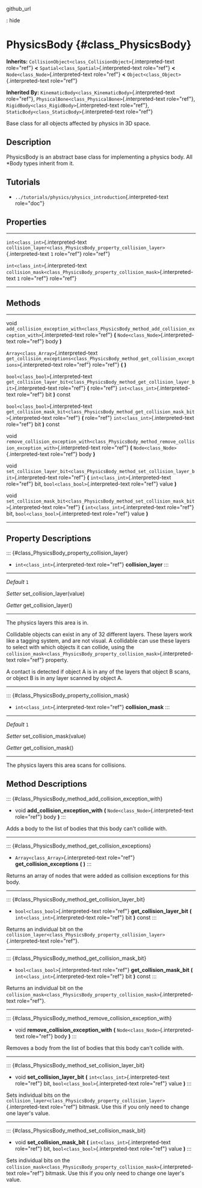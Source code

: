 github\_url

:   hide

PhysicsBody {#class_PhysicsBody}
===========

**Inherits:** `CollisionObject<class_CollisionObject>`{.interpreted-text
role="ref"} **\<** `Spatial<class_Spatial>`{.interpreted-text
role="ref"} **\<** `Node<class_Node>`{.interpreted-text role="ref"}
**\<** `Object<class_Object>`{.interpreted-text role="ref"}

**Inherited By:** `KinematicBody<class_KinematicBody>`{.interpreted-text
role="ref"}, `PhysicalBone<class_PhysicalBone>`{.interpreted-text
role="ref"}, `RigidBody<class_RigidBody>`{.interpreted-text role="ref"},
`StaticBody<class_StaticBody>`{.interpreted-text role="ref"}

Base class for all objects affected by physics in 3D space.

Description
-----------

PhysicsBody is an abstract base class for implementing a physics body.
All \*Body types inherit from it.

Tutorials
---------

-   `../tutorials/physics/physics_introduction`{.interpreted-text
    role="doc"}

Properties
----------

  ------------------------------------ --------------------------------------------------------------------------------- -----
  `int<class_int>`{.interpreted-text   `collision_layer<class_PhysicsBody_property_collision_layer>`{.interpreted-text   `1`
  role="ref"}                          role="ref"}                                                                       

  `int<class_int>`{.interpreted-text   `collision_mask<class_PhysicsBody_property_collision_mask>`{.interpreted-text     `1`
  role="ref"}                          role="ref"}                                                                       
  ------------------------------------ --------------------------------------------------------------------------------- -----

Methods
-------

  ---------------------------------------- ---------------------------------------------------------------------------------------------------------------
  void                                     `add_collision_exception_with<class_PhysicsBody_method_add_collision_exception_with>`{.interpreted-text
                                           role="ref"} **(** `Node<class_Node>`{.interpreted-text role="ref"} body **)**

  `Array<class_Array>`{.interpreted-text   `get_collision_exceptions<class_PhysicsBody_method_get_collision_exceptions>`{.interpreted-text role="ref"}
  role="ref"}                              **(** **)**

  `bool<class_bool>`{.interpreted-text     `get_collision_layer_bit<class_PhysicsBody_method_get_collision_layer_bit>`{.interpreted-text role="ref"} **(**
  role="ref"}                              `int<class_int>`{.interpreted-text role="ref"} bit **)** const

  `bool<class_bool>`{.interpreted-text     `get_collision_mask_bit<class_PhysicsBody_method_get_collision_mask_bit>`{.interpreted-text role="ref"} **(**
  role="ref"}                              `int<class_int>`{.interpreted-text role="ref"} bit **)** const

  void                                     `remove_collision_exception_with<class_PhysicsBody_method_remove_collision_exception_with>`{.interpreted-text
                                           role="ref"} **(** `Node<class_Node>`{.interpreted-text role="ref"} body **)**

  void                                     `set_collision_layer_bit<class_PhysicsBody_method_set_collision_layer_bit>`{.interpreted-text role="ref"} **(**
                                           `int<class_int>`{.interpreted-text role="ref"} bit, `bool<class_bool>`{.interpreted-text role="ref"} value
                                           **)**

  void                                     `set_collision_mask_bit<class_PhysicsBody_method_set_collision_mask_bit>`{.interpreted-text role="ref"} **(**
                                           `int<class_int>`{.interpreted-text role="ref"} bit, `bool<class_bool>`{.interpreted-text role="ref"} value
                                           **)**
  ---------------------------------------- ---------------------------------------------------------------------------------------------------------------

Property Descriptions
---------------------

::: {#class_PhysicsBody_property_collision_layer}
-   `int<class_int>`{.interpreted-text role="ref"} **collision\_layer**
:::

  ----------- ------------------------------
  *Default*   `1`

  *Setter*    set\_collision\_layer(value)

  *Getter*    get\_collision\_layer()
  ----------- ------------------------------

The physics layers this area is in.

Collidable objects can exist in any of 32 different layers. These layers
work like a tagging system, and are not visual. A collidable can use
these layers to select with which objects it can collide, using the
`collision_mask<class_PhysicsBody_property_collision_mask>`{.interpreted-text
role="ref"} property.

A contact is detected if object A is in any of the layers that object B
scans, or object B is in any layer scanned by object A.

------------------------------------------------------------------------

::: {#class_PhysicsBody_property_collision_mask}
-   `int<class_int>`{.interpreted-text role="ref"} **collision\_mask**
:::

  ----------- -----------------------------
  *Default*   `1`

  *Setter*    set\_collision\_mask(value)

  *Getter*    get\_collision\_mask()
  ----------- -----------------------------

The physics layers this area scans for collisions.

Method Descriptions
-------------------

::: {#class_PhysicsBody_method_add_collision_exception_with}
-   void **add\_collision\_exception\_with** **(**
    `Node<class_Node>`{.interpreted-text role="ref"} body **)**
:::

Adds a body to the list of bodies that this body can\'t collide with.

------------------------------------------------------------------------

::: {#class_PhysicsBody_method_get_collision_exceptions}
-   `Array<class_Array>`{.interpreted-text role="ref"}
    **get\_collision\_exceptions** **(** **)**
:::

Returns an array of nodes that were added as collision exceptions for
this body.

------------------------------------------------------------------------

::: {#class_PhysicsBody_method_get_collision_layer_bit}
-   `bool<class_bool>`{.interpreted-text role="ref"}
    **get\_collision\_layer\_bit** **(**
    `int<class_int>`{.interpreted-text role="ref"} bit **)** const
:::

Returns an individual bit on the
`collision_layer<class_PhysicsBody_property_collision_layer>`{.interpreted-text
role="ref"}.

------------------------------------------------------------------------

::: {#class_PhysicsBody_method_get_collision_mask_bit}
-   `bool<class_bool>`{.interpreted-text role="ref"}
    **get\_collision\_mask\_bit** **(**
    `int<class_int>`{.interpreted-text role="ref"} bit **)** const
:::

Returns an individual bit on the
`collision_mask<class_PhysicsBody_property_collision_mask>`{.interpreted-text
role="ref"}.

------------------------------------------------------------------------

::: {#class_PhysicsBody_method_remove_collision_exception_with}
-   void **remove\_collision\_exception\_with** **(**
    `Node<class_Node>`{.interpreted-text role="ref"} body **)**
:::

Removes a body from the list of bodies that this body can\'t collide
with.

------------------------------------------------------------------------

::: {#class_PhysicsBody_method_set_collision_layer_bit}
-   void **set\_collision\_layer\_bit** **(**
    `int<class_int>`{.interpreted-text role="ref"} bit,
    `bool<class_bool>`{.interpreted-text role="ref"} value **)**
:::

Sets individual bits on the
`collision_layer<class_PhysicsBody_property_collision_layer>`{.interpreted-text
role="ref"} bitmask. Use this if you only need to change one layer\'s
value.

------------------------------------------------------------------------

::: {#class_PhysicsBody_method_set_collision_mask_bit}
-   void **set\_collision\_mask\_bit** **(**
    `int<class_int>`{.interpreted-text role="ref"} bit,
    `bool<class_bool>`{.interpreted-text role="ref"} value **)**
:::

Sets individual bits on the
`collision_mask<class_PhysicsBody_property_collision_mask>`{.interpreted-text
role="ref"} bitmask. Use this if you only need to change one layer\'s
value.
